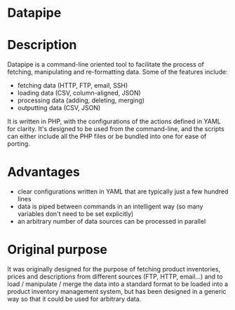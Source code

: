 Datapipe
========


# Description

Datapipe is a command-line oriented tool to facilitate the process of fetching, manipulating and re-formatting
data. Some of the features include:

- fetching data (HTTP, FTP, email, SSH)
- loading data (CSV, column-aligned, JSON)
- processing data (adding, deleting, merging)
- outputting data (CSV, JSON)

It is written in PHP, with the configurations of the actions defined in YAML for clarity. It's designed to be
used from the command-line, and the scripts can either include all the PHP files or be bundled into one for
ease of porting.


# Advantages

- clear configurations written in YAML that are typically just a few hundred lines
- data is piped between commands in an intelligent way (so many variables don't need to be set explicitly)
- an arbitrary number of data sources can be processed in parallel



# Original purpose

It was originally designed for the purpose of fetching product inventories, prices and descriptions from
different sources (FTP, HTTP, email...) and to load / manipulate / merge the data into a standard format to be
loaded into a product inventory management system, but has been designed in a generic way so that it could be
used for arbitrary data.

